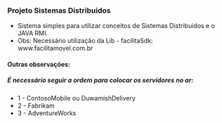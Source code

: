 <h3> Projeto Sistemas Distribuidos </h3> 

<ul> 
  <li>Sistema simples para utilizar conceitos de Sistemas Distribuidos e o JAVA RMI.</li>
  <li>Obs: Necessário utilização da Lib - facilitaSdk: www.facilitamovel.com.br</li>
 </ul>

<h4> Outras observações: </h4> 
<h5> É necessário seguir a ordem para colocar os servidores no ar: </h5>
<ul> 
  <li>1 - ContosoMobile ou DuwamishDelivery</li>
  <li>2 - Fabrikam</li>
  <li>3 - AdventureWorks</li>
 </ul>

